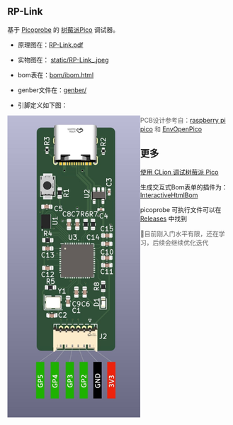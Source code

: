 ## RP-Link

基于 [Picoprobe](https://github.com/raspberrypi/picoprobe) 的 [树莓派Pico](https://www.raspberrypi.com/documentation/microcontrollers/raspberry-pi-pico.html) 调试器。

- 原理图在：[RP-Link.pdf](./RP-Link.pdf)

- 实物图在： [static/RP-Link_.jpeg](./static/RP-Link_.jpeg)

- bom表在：[bom/ibom.html](./bom/ibom.html)
- genber文件在：[genber/](./genber/)

- 引脚定义如下图：

<img src="./static/RP-Link.jpg" alt="RP-Link" style="float:left;" width="300"  ></img>

> PCB设计参考自：[raspberry pi pico](https://www.raspberrypi.com/documentation/microcontrollers/) 和 [EnvOpenPico](https://github.com/Envious-Data/EnvOpenPico)

## 更多

[使用 CLion 调试树莓派 Pico](./doc/使用CLion调试树莓派Pico.md)

生成交互式Bom表单的插件为：[InteractiveHtmlBom](https://github.com/openscopeproject/InteractiveHtmlBom)

picoprobe 可执行文件可以在 [Releases](https://github.com/swpfY/RP-Link/releases) 中找到

> 🤪目前刚入门水平有限，还在学习，后续会继续优化迭代

